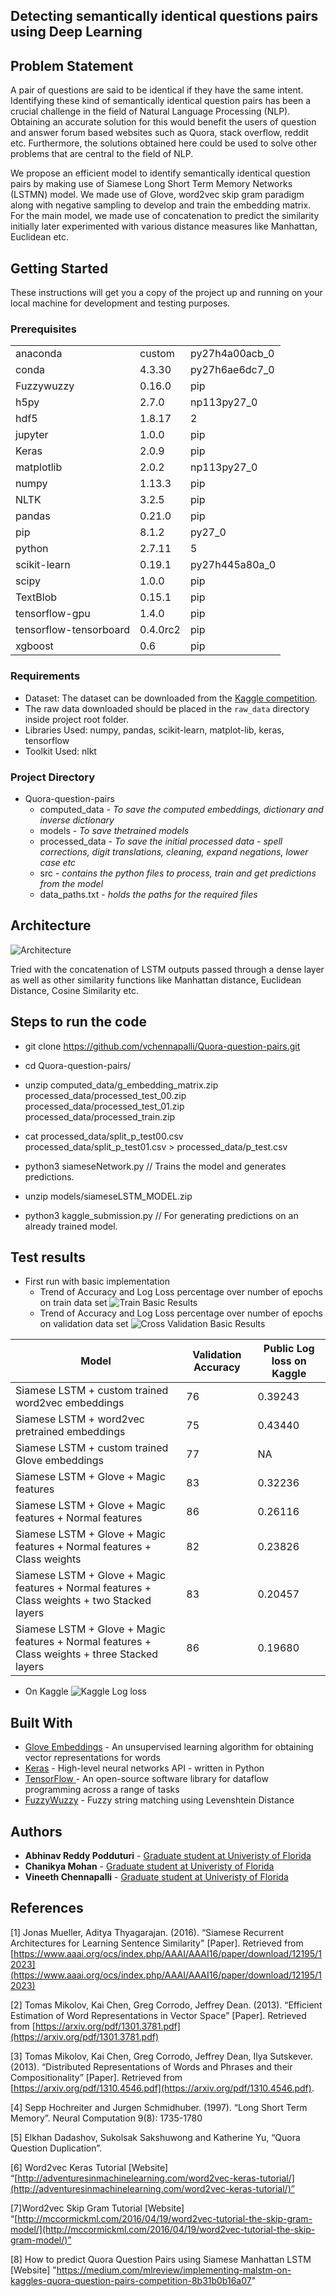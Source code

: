 ## Detecting semantically identical questions pairs using Deep Learning

## Problem Statement
A pair of questions are said to be identical if they have the same intent. Identifying these kind of semantically identical question pairs has been a crucial challenge in the field of Natural Language Processing (NLP). Obtaining an accurate solution for this would benefit the users of question and answer forum based websites such as Quora, stack overflow, reddit etc. Furthermore, the solutions obtained here could be used to solve other problems that are central to the field of NLP.

We propose an efficient model to identify semantically identical question pairs by making use of Siamese Long Short Term Memory Networks (LSTMN) model. We made use of Glove, word2vec skip gram paradigm along with negative sampling to develop and train the embedding matrix. For the main model, we made use of concatenation to predict the similarity initially later experimented with various distance measures like Manhattan, Euclidean etc. 


## Getting Started

These instructions will get you a copy of the project up and running on your local machine for development and testing purposes.

### Prerequisites
|  |  |  |
|--|--|--|
| anaconda | custom | py27h4a00acb_0|                             
|conda|                     4.3.30|           py27h6ae6dc7_0|
|Fuzzywuzzy     |           0.16.0     |               pip|
|h5py           |           2.7.0  |             np113py27_0|
|hdf5         |             1.8.17 |                       2|
|jupyter      |             1.0.0         |            pip|
|Keras      |               2.0.9         |            pip|
|matplotlib   |             2.0.2      |         np113py27_0|
|numpy        |             1.13.3      |              pip|
|NLTK				|3.2.5							| pip|
|pandas              |      0.21.0           |        pip|
|pip           |            8.1.2      |           py27_0|
|python                 |   2.7.11         |            5|
|scikit-learn          |    0.19.1        | py27h445a80a_0|
|scipy          |           1.0.0           |          pip|
|TextBlob       |           0.15.1      |              pip|
|tensorflow-gpu   |         1.4.0     |                pip|
|tensorflow-tensorboard  |  0.4.0rc2  |                pip|
|xgboost           |        0.6        |               pip|

### Requirements
- Dataset: The dataset can be downloaded from the [Kaggle competition](https://www.kaggle.com/c/quora-question-pairs/data).
- The raw data downloaded should be placed in the `raw_data` directory inside project root folder.
- Libraries Used: numpy, pandas, scikit-learn, matplot-lib, keras, tensorflow
- Toolkit Used: nlkt 

### Project Directory
* Quora-question-pairs
   - computed_data - *To save the computed embeddings, dictionary and inverse dictionary*
   - models - *To save thetrained models* 
   - processed_data - *To save the initial processed data - spell corrections, digit translations, cleaning, expand negations, lower case etc*
   - src - *contains the python files to process, train and get predictions from the model* 
   - data_paths.txt - *holds the paths for the required files*
   
## Architecture
![Architecture](images/arc_dense.png?raw=true "Architecture of the implemented model")

Tried with the concatenation of LSTM outputs passed through a dense layer as well as other similarity functions like Manhattan distance, Euclidean Distance, Cosine Similarity etc.

## Steps to run the code

* git clone https://github.com/vchennapalli/Quora-question-pairs.git

* cd Quora-question-pairs/

* unzip computed_data/g_embedding_matrix.zip processed_data/processed_test_00.zip processed_data/processed_test_01.zip processed_data/processed_train.zip

* cat processed_data/split_p_test00.csv processed_data/split_p_test01.csv > processed_data/p_test.csv

* python3 siameseNetwork.py     // Trains the model and generates predictions.

* unzip models/siameseLSTM_MODEL.zip

* python3 kaggle_submission.py  // For generating predictions on an already trained model.



## Test results
* First run with basic implementation
  - Trend of Accuracy and Log Loss percentage over number of epochs on train data set
  ![Train Basic Results](images/train.png?raw=true "Test results trend")
  - Trend of Accuracy and Log Loss percentage over number of epochs on validation data set
  ![Cross Validation Basic Results](images/validation.png?raw=true "Validation results trend")

| Model | Validation Accuracy  | Public Log loss on Kaggle |
|--|--|-- |
| Siamese LSTM + custom trained word2vec embeddings|76  | 0.39243 |
| Siamese LSTM + word2vec pretrained embeddings|75  | 0.43440 |
| Siamese LSTM + custom trained Glove embeddings|77  | NA |
| Siamese LSTM + Glove + Magic features | 83 | 0.32236|
| Siamese LSTM + Glove + Magic features + Normal features | 86 | 0.26116|
| Siamese LSTM + Glove + Magic features + Normal features + Class weights| 82 | 0.23826|
| Siamese LSTM + Glove + Magic features  + Normal features + Class weights + two Stacked layers| 83 | 0.20457|
| Siamese LSTM + Glove + Magic features  + Normal features + Class weights + three Stacked layers| 86 | 0.19680|

* On Kaggle
![Kaggle Log loss](images/Capture.PNG?raw=true "Test results trend")

## Built With

* [Glove Embeddings](https://nlp.stanford.edu/projects/glove/) - An unsupervised learning algorithm for obtaining vector representations for words
* [Keras](https://keras.io/) - High-level neural networks API - written in Python
* [TensorFlow ](https://www.tensorflow.org/) - An open-source software library for dataflow programming across a range of tasks
* [FuzzyWuzzy](https://pypi.org/project/fuzzywuzzy/) - Fuzzy string matching using Levenshtein Distance

## Authors

* **Abhinav Reddy Podduturi** - [Graduate student at Univeristy of Florida](https://github.com/Abhinav-Reddy)
* **Chanikya Mohan** - [Graduate student at Univeristy of Florida](https://github.com/ChanikyaMohan)
* **Vineeth Chennapalli** - [Graduate student at Univeristy of Florida](https://github.com/vchennapalli)


## References

[1] Jonas Mueller, Aditya Thyagarajan. (2016). “Siamese Recurrent Architectures for Learning Sentence Similarity" [Paper]. Retrieved from [https://www.aaai.org/ocs/index.php/AAAI/AAAI16/paper/download/12195/12023](https://www.aaai.org/ocs/index.php/AAAI/AAAI16/paper/download/12195/12023)

[2] Tomas Mikolov, Kai Chen, Greg Corrodo, Jeffrey Dean. (2013). “Efficient Estimation of Word Representations in Vector Space” [Paper]. Retrieved from [https://arxiv.org/pdf/1301.3781.pdf](https://arxiv.org/pdf/1301.3781.pdf)

[3] Tomas Mikolov, Kai Chen, Greg Corrodo, Jeffrey Dean, Ilya Sutskever. (2013). “Distributed Representations of Words and Phrases and their Compositionality” [Paper]. Retrieved from [https://arxiv.org/pdf/1310.4546.pdf](https://arxiv.org/pdf/1310.4546.pdf).

[4] Sepp Hochreiter and Jurgen Schmidhuber. (1997). “Long Short Term Memory”. Neural Computation 9(8): 1735-1780

[5] Elkhan Dadashov, Sukolsak Sakshuwong and Katherine Yu, “Quora Question Duplication”.

[6] Word2vec Keras Tutorial [Website] “[http://adventuresinmachinelearning.com/word2vec-keras-tutorial/](http://adventuresinmachinelearning.com/word2vec-keras-tutorial/)”

[7]Word2vec Skip Gram Tutorial [Website]
“[http://mccormickml.com/2016/04/19/word2vec-tutorial-the-skip-gram-model/](http://mccormickml.com/2016/04/19/word2vec-tutorial-the-skip-gram-model/)”

[8] How to predict Quora Question Pairs using Siamese Manhattan LSTM [Website] "https://medium.com/mlreview/implementing-malstm-on-kaggles-quora-question-pairs-competition-8b31b0b16a07"
